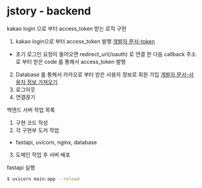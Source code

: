 # jstory - backend

kakao login 으로 부터 access_token 받는 로직 구현

1. kakao login으로 부터 access_token 발행 [개발자 문서-token](https://developers.kakao.com/docs/latest/ko/kakaologin/rest-api#request-token)
  - 초기 로그인 요청이 들어오면 redirect_url(/oauth) 로 연결 한 다음 callback 주소로 부터 받은 code 를 통해서 access_token 발행
2. Database 를 통해서 카카오로 부터 받은 사용자 정보로 회원 가입 [개발자 문서-사용자 정보 가져오기](https://developers.kakao.com/docs/latest/ko/kakaologin/rest-api#req-user-info)
3. 로그아웃
4. 연결끊기 

백엔드 서버 작업 목록

1. 구현 코드 작성
2. 각 구현부 도커 작업
  - fastapi, uvicorn, nginx, database
3. 도메인 작업 후 서버 배포

fastapi 실행

```bash
$ uvicorn main:app --reload
```
